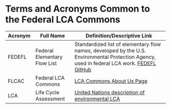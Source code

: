 # Terms and Acronyms Common to the Federal LCA Commons

|Acronym| Full Name| Definition/Descriptive Link
|----|----|----
|FEDEFL|Federal Elementary Flow List|Standardized list of elementary flow names, developed by the U.S. Environmental Protection Agency, used in federal LCA work. [FEDEFL GitHub](https://github.com/USEPA/fedelemflowlist)
|FLCAC|Federal LCA Commons| [LCA Commons About Us Page](https://www.lcacommons.gov/about-us)
|LCA|Life Cycle Assessment| [United Nations description of environmental LCA](https://www.lifecycleinitiative.org/starting-life-cycle-thinking/life-cycle-approaches/environmental-lca/)
